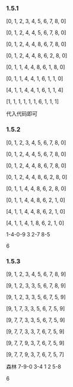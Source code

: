 ### 1.5.1
[0, 1, 2, 3, 4, 5, 6, 7, 8, 0] 

[0, 1, 2, 4, 4, 5, 6, 7, 8, 0]

[0, 1, 2, 4, 4, 8, 6, 7, 8, 0]

[0, 1, 2, 4, 4, 8, 6, 2, 8, 0]

[0, 1, 1, 4, 4, 8, 6, 1, 8, 0]

[0, 1, 1, 4, 4, 1, 6, 1, 1, 0]

[4, 1, 1, 4, 4, 1, 6, 1, 1, 4]

[1, 1, 1, 1, 1, 1, 6, 1, 1, 1]

代入代码即可

### 1.5.2

[0, 1, 2, 3, 4, 5, 6, 7, 8, 0]

[0, 1, 2, 4, 4, 5, 6, 7, 8, 0]

[0, 1, 2, 4, 4, 8, 6, 7, 8, 0]

[0, 1, 2, 4, 4, 8, 6, 2, 8, 0]

[0, 1, 1, 4, 4, 8, 6, 2, 8, 0]

[0, 1, 1, 4, 4, 8, 6, 2, 1, 0]

[4, 1, 1, 4, 4, 8, 6, 2, 1, 0]

[4, 1, 1, 4, 1, 8, 6, 2, 1, 0]

1-4-0-9
    3
  2-7
  8-5

6


### 1.5.3
[9, 1, 2, 3, 4, 5, 6, 7, 8, 9]

[9, 1, 2, 3, 3, 5, 6, 7, 8, 9]

[9, 1, 2, 3, 3, 5, 6, 7, 5, 9]

[9, 1, 7, 3, 3, 5, 6, 7, 5, 9]

[9, 7, 7, 3, 3, 5, 6, 7, 5, 9]

[9, 7, 7, 3, 3, 7, 6, 7, 5, 9]

[9, 7, 7, 9, 3, 7, 6, 7, 5, 9]

[9, 7, 7, 9, 3, 7, 6, 7, 5, 7]

森林
7-9-0
    3-4
  1
  2
  5-8

6

